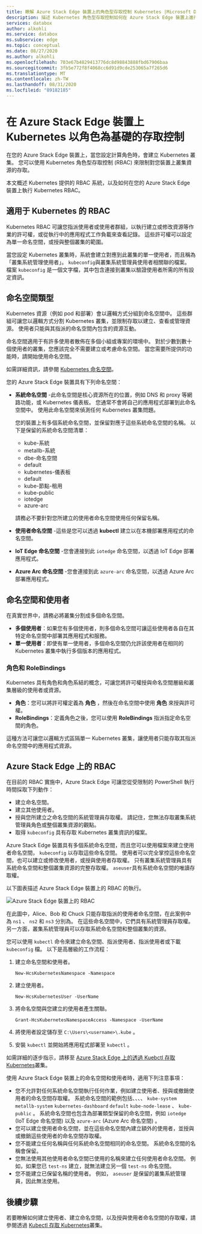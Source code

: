 ```yaml
---
title: 瞭解 Azure Stack Edge 裝置上的角色型存取控制 Kubernetes |Microsoft Docs
description: 描述 Kubernetes 角色型存取控制如何在 Azure Stack Edge 裝置上進行。
services: databox
author: alkohli
ms.service: databox
ms.subservice: edge
ms.topic: conceptual
ms.date: 08/27/2020
ms.author: alkohli
ms.openlocfilehash: 703e67b4829413776dc8d98843888fbd67906baa
ms.sourcegitcommit: 3fb5e772f8f4068cc6d91d9cde253065a7f265d6
ms.translationtype: MT
ms.contentlocale: zh-TW
ms.lasthandoff: 08/31/2020
ms.locfileid: "89182185"
---
```

# <a name="kubernetes-role-based-access-control-on-your-azure-stack-edge-device"></a>在 Azure Stack Edge 裝置上 Kubernetes 以角色為基礎的存取控制


在您的 Azure Stack Edge 裝置上，當您設定計算角色時，會建立 Kubernetes 叢集。 您可以使用 Kubernetes 角色型存取控制 (RBAC) 來限制對您裝置上叢集資源的存取。

本文概述 Kubernetes 提供的 RBAC 系統，以及如何在您的 Azure Stack Edge 裝置上執行 Kubernetes RBAC。 

## <a name="rbac-for-kubernetes"></a>適用于 Kubernetes 的 RBAC

Kubernetes RBAC 可讓您指派使用者或使用者群組，以執行建立或修改資源等作業的許可權，或從執行中的應用程式工作負載來查看記錄。 這些許可權可以設定為單一命名空間，或授與整個叢集的範圍。 

當您設定 Kubernetes 叢集時，系統會建立對應到此叢集的單一使用者，而且稱為「叢集系統管理使用者」。  `kubeconfig`與叢集系統管理員使用者相關聯的檔案。 檔案 `kubeconfig` 是一個文字檔，其中包含連接到叢集以驗證使用者所需的所有設定資訊。

## <a name="namespaces-types"></a>命名空間類型

Kubernetes 資源（例如 pod 和部署）會以邏輯方式分組到命名空間中。 這些群組可讓您以邏輯方式分割 Kubernetes 叢集，並限制存取以建立、查看或管理資源。 使用者只能與其指派的命名空間內包含的資源互動。

命名空間適用于有許多使用者散佈在多個小組或專案的環境中。 對於少數到數十個使用者的叢集，您應該完全不需要建立或考慮命名空間。 當您需要所提供的功能時，請開始使用命名空間。

如需詳細資訊，請參閱 [Kubernetes 命名空間](https://kubernetes.io/docs/concepts/overview/working-with-objects/namespaces/)。


您的 Azure Stack Edge 裝置具有下列命名空間：

- **系統命名空間** -此命名空間是核心資源所在的位置，例如 DNS 和 proxy 等網路功能，或 Kubernetes 儀表板。 您通常不會將自己的應用程式部署到此命名空間中。 使用此命名空間來偵測任何 Kubernetes 叢集問題。 

    您的裝置上有多個系統命名空間，並保留對應于這些系統命名空間的名稱。 以下是保留的系統命名空間清單： 
    - kube-系統
    - metallb-系統
    - dbe-命名空間
    - default
    - kubernetes-儀表板
    - default
    - kube-節點-租用
    - kube-public
    - iotedge
    - azure-arc

    請務必不要針對您所建立的使用者命名空間使用任何保留名稱。 
<!--- **default namespace** - This namespace is where pods and deployments are created by default when none is provided and you have admin access to this namespace. When you interact with the Kubernetes API, such as with `kubectl get pods`, the default namespace is used when none is specified.-->

- **使用者命名空間** -這些是您可以透過 **kubectl** 建立以在本機部署應用程式的命名空間。
 
- **IoT Edge 命名空間** -您會連接到此 `iotedge` 命名空間，以透過 IoT Edge 部署應用程式。

- **Azure Arc 命名空間** -您會連接到此 `azure-arc` 命名空間，以透過 Azure Arc 部署應用程式。 

## <a name="namespaces-and-users"></a>命名空間和使用者

在真實世界中，請務必將叢集分割成多個命名空間。 

- **多個使用者**：如果您有多個使用者，則多個命名空間可讓這些使用者各自在其特定命名空間中部署其應用程式和服務。 
- **單一使用者**：即使有單一使用者，多個命名空間仍允許該使用者在相同的 Kubernetes 叢集中執行多個版本的應用程式。

### <a name="roles-and-rolebindings"></a>角色和 RoleBindings

Kubernetes 具有角色和角色系結的概念，可讓您將許可權授與命名空間層級和叢集層級的使用者或資源。 

- **角色**：您可以將許可權定義為 **角色** ，然後在命名空間中使用 **角色** 來授與許可權。 
- **RoleBindings**：定義角色之後，您可以使用 **RoleBindings** 指派指定命名空間的角色。 

這種方法可讓您以邏輯方式區隔單一 Kubernetes 叢集，讓使用者只能存取其指派命名空間中的應用程式資源。 

## <a name="rbac-on-azure-stack-edge"></a>Azure Stack Edge 上的 RBAC

在目前的 RBAC 實施中，Azure Stack Edge 可讓您從受限制的 PowerShell 執行時間採取下列動作：

- 建立命名空間。  
- 建立其他使用者。
- 授與您所建立之命名空間的系統管理員存取權。 請記住，您無法存取叢集系統管理員角色或整個叢集資源的觀點。
- 取得 `kubeconfig` 具有存取 Kubernetes 叢集資訊的檔案。


Azure Stack Edge 裝置具有多個系統命名空間，而且您可以使用檔案來建立使用者命名空間， `kubeconfig` 以存取這些命名空間。 使用者可以完全掌控這些命名空間，也可以建立或修改使用者，或授與使用者存取權。 只有叢集系統管理員具有系統命名空間和整個叢集資源的完整存取權。 `aseuser`具有系統命名空間的唯讀存取權。

以下圖表描述 Azure Stack Edge 裝置上的 RBAC 的執行。

![Azure Stack Edge 裝置上的 RBAC](./media/azure-stack-edge-gpu-kubernetes-rbac/rbac-view-1.png)

在此圖中，Alice、Bob 和 Chuck 只能存取指派的使用者命名空間，在此案例中為 `ns1` 、 `ns2` 和 `ns3` 分別為。 在這些命名空間中，它們具有系統管理員存取權。 另一方面，叢集系統管理員可以存取系統命名空間和整個叢集的資源。

您可以使用 `kubectl` 命令來建立命名空間、指派使用者、指派使用者或下載 `kubeconfig` 檔。 以下是高層級的工作流程：

1. 建立命名空間和使用者。  

    `New-HcsKubernetesNamespace -Namespace`  

2. 建立使用者。  

    `New-HcsKubernetesUser -UserName`  

3. 將命名空間與您建立的使用者產生關聯。  

    `Grant-HcsKubernetesNamespaceAccess -Namespace -UserName`  

4. 將使用者設定儲存至 `C:\Users\<username>\.kube` 。  

5. 安裝 `kubectl` 並開始將應用程式部署至 `kubectl` 。 

如需詳細的逐步指示，請移至 [Azure Stack Edge 上的透過 Kuebctl 存取 Kubernetes](azure-stack-edge-gpu-create-kubernetes-cluster.md)叢集。


使用 Azure Stack Edge 裝置上的命名空間和使用者時，適用下列注意事項：

- 您不允許對任何系統命名空間執行任何作業，例如建立使用者、授與或撤銷使用者的命名空間存取權。 系統命名空間的範例包括、、、、 `kube-system` `metallb-system` `kubernetes-dashboard` `default` `kube-node-lease` 、 `kube-public` 。 系統命名空間也包含為部署類型保留的命名空間，例如 `iotedge` (IoT Edge 命名空間) 以及 `azure-arc` (Azure Arc 命名空間) 。
- 您可以建立使用者命名空間，並在這些命名空間內建立額外的使用者，並授與或撤銷這些使用者的命名空間存取權。
- 您不能建立任何名稱與任何系統命名空間相同的命名空間。 系統命名空間的名稱會保留。  
- 您無法使用其他使用者命名空間已使用的名稱來建立任何使用者命名空間。 例如，如果您已 `test-ns` 建立，就無法建立另一個 `test-ns` 命名空間。
- 您不能建立已保留名稱的使用者。 例如， `aseuser` 是保留的叢集系統管理員，因此無法使用。


## <a name="next-steps"></a>後續步驟

若要瞭解如何建立使用者、建立命名空間，以及授與使用者命名空間的存取權，請參閱透過 [Kubectl 存取 Kubernetes](azure-stack-edge-gpu-create-kubernetes-cluster.md)叢集。

